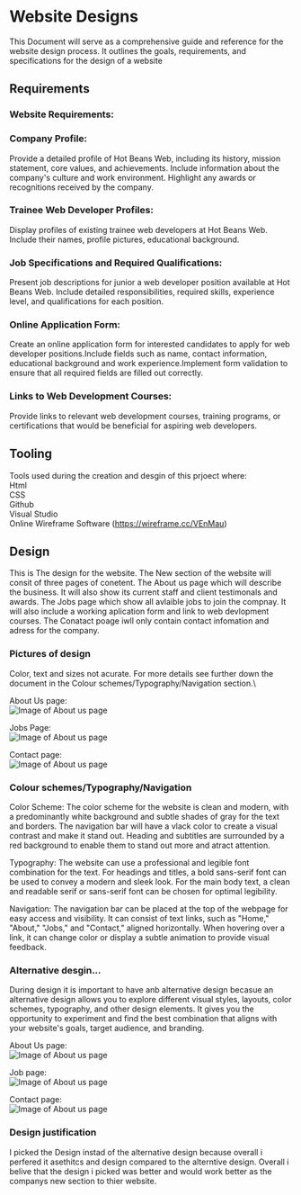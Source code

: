 # Website Designs
This Document will serve as a comprehensive guide and reference for the website design process. It outlines the goals, requirements, and specifications for the design of a website

## Requirements
<!--Check Requirments-->
### Website Requirements:
### Company Profile:
Provide a detailed profile of Hot Beans Web, including its history, mission statement, core values, and achievements.
Include information about the company's culture and work environment.
Highlight any awards or recognitions received by the company.

### Trainee Web Developer Profiles:
Display profiles of existing trainee web developers at Hot Beans Web.
Include their names, profile pictures, educational background.

### Job Specifications and Required Qualifications:
Present job descriptions for junior a web developer position available at Hot Beans Web.
Include detailed responsibilities, required skills, experience level, and qualifications for each position.

### Online Application Form:
Create an online application form for interested candidates to apply for web developer positions.Include fields such as name, contact information, educational background and work experience.Implement form validation to ensure that all required fields are filled out correctly.

### Links to Web Development Courses:
Provide links to relevant web development courses, training programs, or certifications that would be beneficial for aspiring web developers.


## Tooling
Tools used during the creation and desgin of this prjoect where:\
Html\
CSS\
Github\
Visual Studio\
Online Wireframe Software (https://wireframe.cc/VEnMau)


## Design
This is The design for the website. The New section of the website will consit of three pages of conetent. The About us page which will describe the business. It will also show its current staff and client testimonals and awards.
The Jobs page which show all avlaible jobs to join the compnay. It will also include a working aplication form and link to web devlopment courses.
The Conatact poage iwll only contain contact infomation and adress for the company.

### Pictures of design
Color, text and sizes not acurate. For more details see further down the document in the Colour schemes/Typography/Navigation section.\

About Us page:\
![Image of About us page](https://github.com/devonwyatt/Unit-15-Asignment-2/blob/main/doc/ScreenShots/ScreenShotOfDesign1.png)

Jobs Page:\
![Image of About us page](https://github.com/devonwyatt/Unit-15-Asignment-2/blob/main/doc/ScreenShots/ScreenShotOfDesign2.png)

Contact page:\
![Image of About us page](https://github.com/devonwyatt/Unit-15-Asignment-2/blob/main/doc/ScreenShots/ScreenShotOfDesign3.png)

### Colour schemes/Typography/Navigation
Color Scheme:
The color scheme for the website is clean and modern, with a predominantly white background and subtle shades of gray for the text and borders.
The navigation bar will have a vlack color to create a visual contrast and make it stand out. Heading and subtitles are surrounded by a red background to enable them to stand out more and atract attention.

Typography:
The website can use a professional and legible font combination for the text.
For headings and titles, a bold sans-serif font can be used to convey a modern and sleek look.
For the main body text, a clean and readable serif or sans-serif font can be chosen for optimal legibility.

Navigation:
The navigation bar can be placed at the top of the webpage for easy access and visibility.
It can consist of text links, such as "Home," "About," "Jobs," and "Contact," aligned horizontally.
When hovering over a link, it can change color or display a subtle animation to provide visual feedback.

### Alternative desgin...
During design it is important to have anb alternative design becasue an alternative design allows you to explore different visual styles, layouts, color schemes, typography, and other design elements.
It gives you the opportunity to experiment and find the best combination that aligns with your website's goals, target audience, and branding.

About Us page:\
![Image of About us page](https://github.com/devonwyatt/Unit-15-Asignment-2/blob/main/doc/ScreenShots/ScreenShotOfDesign4.png)

Job page:\
![Image of About us page](https://github.com/devonwyatt/Unit-15-Asignment-2/blob/main/doc/ScreenShots/ScreenShotOfDesign5.png)

Contact page:\
![Image of About us page](https://github.com/devonwyatt/Unit-15-Asignment-2/blob/main/doc/ScreenShots/ScreenShotOfDesign6.png)

### Design justification
I picked the Design instad of the alternative design because overall i perfered it asethitcs and design compared to the alterntive design. Overall i belive that the design i picked was better and would work better as the companys new section to thier website.

